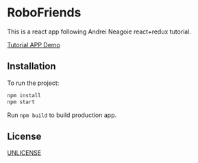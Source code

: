 # RoboFriends

This is a react app following Andrei Neagoie react+redux tutorial.

[Tutorial APP Demo](http://asilverio.com/demos/robofriends/index.html)

## Installation

To run the project:

```bash
npm install
npm start
```
Run `npm build` to build production app.

## License
[UNLICENSE](http://unlicense.org)